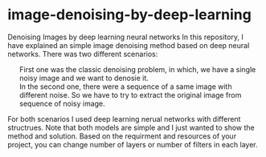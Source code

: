 # image-denoising-by-deep-learning
Denoising Images by deep learning neural networks
In this repository, I have explained an simple image denoising method based on deep neural networks. There was two different scenarios: <br>
<ol> First one was the classic denoising problem, in which, we have a single noisy image and we want to denosie it. <br>
In the second one, there were a sequence of a same image with different noise. So we have to try to extract the original image from sequence of noisy image.<br></ol>
For both scenarios I used deep learning nerual networks with different structrues. Note that both models are simple and I just wanted to show the method and solution. Based on the requirment and resources of your project, you can change number of layers or number of filters in each layer.
